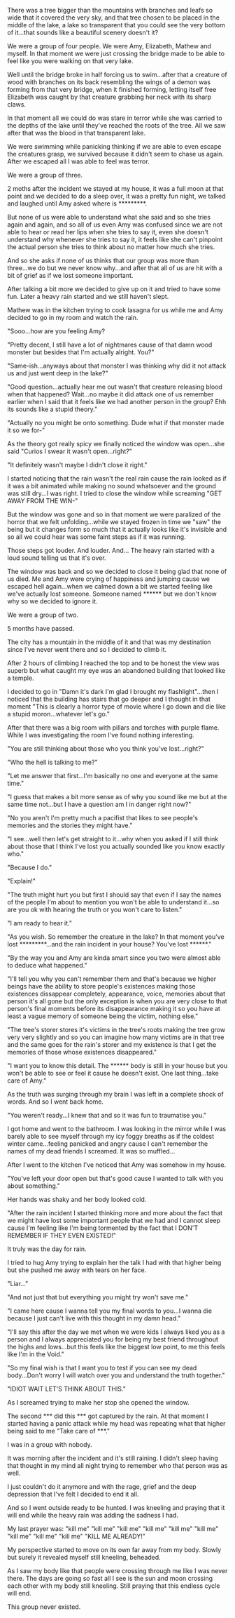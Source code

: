 There was a tree bigger than the mountains with branches and leafs so wide that it covered the very sky, and that tree chosen to be placed in the middle of the lake, a lake so transparent that you could see the very bottom of it...that sounds like a beautiful scenery doesn't it?


 We were a group of four people. We were Amy, Elizabeth, Mathew and myself. In that moment we were just crossing the bridge made to be able to feel like you were walking on that very lake.


Well until the bridge broke in half forcing us to swim...after that a creature of wood with branches on its back resembling the wings of a demon was forming from that very bridge, when it finished forming, letting itself free Elizabeth was caught by that creature grabbing her neck with its sharp claws. 


In that moment all we could do was stare in terror while she was carried to the depths of the lake until they've reached the roots of the tree. All we saw after that was the blood in that transparent lake.


We were swimming while panicking thinking if we are able to even escape the creatures grasp, we survived because it didn't seem to chase us again.
After we escaped all I was able to feel was terror.


We were a group of three. 

2 moths after the incident we stayed at my house, it was a full moon at that point and we decided to do a sleep over, it was a pretty fun night, we talked and laughed until Amy asked where is *********. 


But none of us were able to understand what she said and so she tries again and again, and so all of us even Amy was confused since we are not able to hear or read her lips when she tries to say it, even she doesn't understand why whenever she tries to say it, it feels like she can't pinpoint the actual person she tries to think about no matter how much she tries.


And so she asks if none of us thinks that our group was more than three...we do but we never know why...and after that all of us are hit with a bit of grief as if we lost someone important.


After talking a bit more we decided to give up on it and tried to have some fun.
Later a heavy rain started and we still haven't slept.


Mathew was in the kitchen trying to cook lasagna for us while me and Amy decided to go in my room and watch the rain.


"Sooo...how are you feeling Amy? 


"Pretty decent, I still have a lot of nightmares cause of that damn wood monster but besides that I'm actually alright. You?" 


"Same-ish...anyways about that monster I was thinking why did it not attack us and just went deep in the lake?" 


"Good question...actually hear me out wasn't that creature releasing blood when that happened? Wait...no maybe it did attack one of us remember earlier when I said that it feels like we had another person in the group? Ehh  its sounds like a stupid theory." 


"Actually no you might be onto something. Dude what if that monster made it so we for-"


As the theory got really spicy we finally noticed the window was open...she said "Curios I swear it wasn't open...right?" 


"It definitely wasn't maybe I didn't close it right."


I started noticing that the rain wasn't the real rain cause the rain looked as if it was a bit animated while making no sound whatsoever and the ground was still dry...I was right.
I tried to close the window while screaming "GET AWAY FROM THE WIN-" 


But the window was gone and so in that moment we were paralized of the horror that we felt unfolding...while we stayed frozen in time we "saw" the being but it changes form so much that it actually looks like it's invisible and so all we could hear was some faint steps as if it was running. 


Those steps got louder.
And louder.
And...
The heavy rain started with a loud sound telling us that it's over.


The window was back and so we decided to close it being glad that none of us died.
Me and Amy were crying of happiness and jumping cause we escaped hell again...when we calmed down a bit we started feeling like we've actually lost someone. Someone named ****** but we don't know why so we decided to ignore it.


We were a group of two.


5 months have passed.


The city has a mountain in the middle of it and that was my destination since I've never went there and so I decided to climb it.


After 2 hours of climbing I reached the top and to be honest the view was superb but what caught my eye was an abandoned building that looked like a temple. 


I decided to go in "Damn it's dark I'm glad I brought my flashlight"...then I noticed that the building has stairs that go deeper and I thought in that moment "This is clearly a horror type of movie where I go down and die like a stupid moron...whatever let's go." 


After that there was a big room with pillars and torches with purple flame. While I was investigating the room I've found nothing interesting. 


"You are still thinking about those who you think you've lost...right?"


"Who the hell is talking to me?"


"Let me answer that first...I'm basically no one and everyone at the same time." 


"I guess that makes a bit more sense as of why you sound like me but at the same time not...but I have a question am I in danger right now?" 


"No you aren't I'm pretty much a pacifist that likes to see people's memories and the stories they might have."


"I see...well then let's get straight to it...why when you asked if I still think about those that I think I've lost you actually sounded like you know exactly who."


"Because I do."


"Explain!"


"The truth might hurt you but first I should say that even if I say the names of the people I'm about to mention you won't be able to understand it...so are you ok with hearing the truth or you won't care to listen." 


"I am ready to hear it."


"As you wish. So remember the creature in the lake? In that moment you've lost *********...and the rain incident in your house? You've lost ******." 


"By the way you and Amy are kinda smart since you two were almost able to deduce what happened." 


"I'll tell you why you can't remember them and that's because we higher beings have the ability to store people's existences making those existences dissappear completely, appearance, voice, memories about that person it's all gone but the only exception is when you are very close to that person's final moments before its disappearance making it so you have at least a vague memory of someone being the victim, nothing else." 


"The tree's storer stores it's victims in the tree's roots making the tree grow very very slightly and so you can imagine how many victims are in that tree and the same goes for the rain's storer and my existence is that I get the memories of those whose existences disappeared."


"I want you to know this detail.
The ****** body is still in your house but you won't be able to see or feel it cause he doesn't exist. One last thing...take care of Amy."


As the truth was surging through my brain I was left in a complete shock of words.
And so I went back home.


"You weren't ready...I knew that and so it was fun to traumatise you."


I got home and went to the bathroom. I was looking in the mirror while I was barely able to see myself through my icy foggy breaths as if the coldest winter came...feeling panicked and angry cause I can't remember the names of my dead friends I screamed. It was so muffled...


After I went to the kitchen I've noticed that Amy was somehow in my house. 


"You've left your door open but that's good cause I wanted to talk with you about something."


Her hands was shaky and her body looked cold.


"After the rain incident I started thinking more and more about the fact that we might have lost some important people that we had and I cannot sleep cause I'm feeling like I'm being tormented by the fact that I DON'T REMEMBER IF THEY EVEN EXISTED!"


It truly was the day for rain. 


I tried to hug Amy trying to explain her the talk I had with that higher being but
she pushed me away with tears on her face.


"Liar..."


"And not just that but everything you might try won't save me."


"I came here cause I wanna tell you my final words to you...I wanna die because I just can't live with this thought in my damn head."


"I'll say this after the day we met when we were kids I always liked you as a person and I always appreciated you for being my best friend throughout the highs and lows...but this feels like the biggest low point, to me this feels like I'm in the Void."


"So my final wish is that I want you to test if you can see my dead body...Don't worry I will watch over you and understand the truth together."


"IDIOT WAIT LET'S THINK ABOUT THIS."


As I screamed trying to make her stop she opened the window.


The second *** did this *** got captured by the rain.
At that moment I started having a panic attack while my head was repeating what that higher being said to me "Take care of ***."


I was in a group with nobody. 


It was morning after the incident and it's still raining.
I didn't sleep having that thought in my mind all night trying to remember who that person was as well.


I just couldn't do it anymore and with the rage, grief and the deep depression that I've felt I decided to end it all.


And so I went outside ready to be hunted.
I was kneeling and praying that it will end while the heavy rain was adding the sadness I had.


My last prayer was:
"kill me" "kill me" "kill me" 
"kill me" "kill me"
"kill me" "kill me" "kill me" "kill me" 
"KILL ME ALREADY!" 


My perspective started to move on its own far away from my body. Slowly but surely it revealed myself still kneeling, beheaded.


As I saw my body like that people were crossing through me like I was never there. 
The days are going so fast all I see is the sun and moon crossing each other with my body still kneeling.
Still praying that this endless cycle will end.


This group never existed.